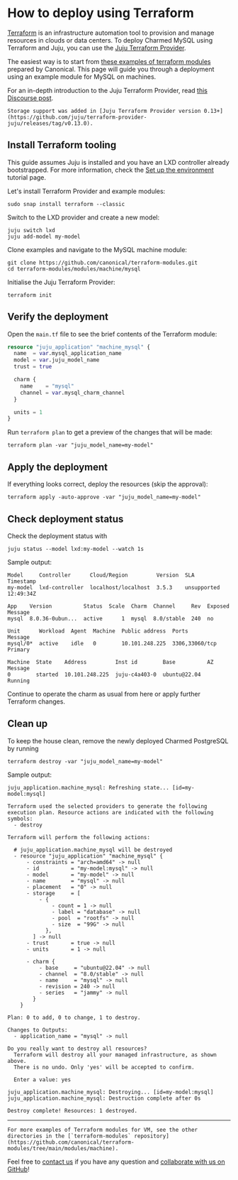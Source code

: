 
# How to deploy using Terraform

[Terraform](https://www.terraform.io/) is an infrastructure automation tool to provision and manage resources in clouds or data centers. To deploy Charmed MySQL using Terraform and Juju, you can use the [Juju Terraform Provider](https://registry.terraform.io/providers/juju/juju/latest). 

The easiest way is to start from [these examples of terraform modules](https://github.com/canonical/terraform-modules) prepared by Canonical. This page will guide you through a deployment using an example module for MySQL on machines.

For an in-depth introduction to the Juju Terraform Provider, read [this Discourse post](https://discourse.charmhub.io/t/6939).

```{note}
Storage support was added in [Juju Terraform Provider version 0.13+](https://github.com/juju/terraform-provider-juju/releases/tag/v0.13.0).
```

## Install Terraform tooling

This guide assumes Juju is installed and you have an LXD controller already bootstrapped. For more information, check the [Set up the environment](/tutorial/1-set-up-the-environment) tutorial page.

Let's install Terraform Provider and example modules:
```shell
sudo snap install terraform --classic
```
Switch to the LXD provider and create a new model:
```shell
juju switch lxd
juju add-model my-model
```
Clone examples and navigate to the MySQL machine module:
```shell
git clone https://github.com/canonical/terraform-modules.git
cd terraform-modules/modules/machine/mysql
```

Initialise the Juju Terraform Provider:
```shell
terraform init
```

## Verify the deployment

Open the `main.tf` file to see the brief contents of the Terraform module:

```tf
resource "juju_application" "machine_mysql" {
  name  = var.mysql_application_name
  model = var.juju_model_name
  trust = true

  charm {
    name    = "mysql"
    channel = var.mysql_charm_channel
  }

  units = 1
}
```

Run `terraform plan` to get a preview of the changes that will be made:

```shell
terraform plan -var "juju_model_name=my-model"
```

## Apply the deployment

If everything looks correct, deploy the resources (skip the approval):

```shell
terraform apply -auto-approve -var "juju_model_name=my-model"
```

## Check deployment status

Check the deployment status with 

```shell
juju status --model lxd:my-model --watch 1s
```

Sample output:

```shell
Model     Controller      Cloud/Region         Version  SLA          Timestamp     
my-model  lxd-controller  localhost/localhost  3.5.3    unsupported  12:49:34Z     

App    Version          Status  Scale  Charm  Channel     Rev  Exposed  Message                                
mysql  8.0.36-0ubun...  active      1  mysql  8.0/stable  240  no                                   

Unit      Workload  Agent  Machine  Public address  Ports           Message    
mysql/0*  active    idle   0        10.101.248.225  3306,33060/tcp  Primary                           

Machine  State    Address         Inst id        Base          AZ  Message
0        started  10.101.248.225  juju-c4a403-0  ubuntu@22.04      Running   
```

Continue to operate the charm as usual from here or apply further Terraform changes.

## Clean up

To keep the house clean, remove the newly deployed Charmed PostgreSQL by running
```shell
terraform destroy -var "juju_model_name=my-model"
```

Sample output:
```shell
juju_application.machine_mysql: Refreshing state... [id=my-model:mysql]

Terraform used the selected providers to generate the following execution plan. Resource actions are indicated with the following symbols:
  - destroy

Terraform will perform the following actions:

  # juju_application.machine_mysql will be destroyed
  - resource "juju_application" "machine_mysql" {
      - constraints = "arch=amd64" -> null
      - id          = "my-model:mysql" -> null
      - model       = "my-model" -> null
      - name        = "mysql" -> null
      - placement   = "0" -> null
      - storage     = [
          - {
              - count = 1 -> null
              - label = "database" -> null
              - pool  = "rootfs" -> null
              - size  = "99G" -> null
            },
        ] -> null
      - trust       = true -> null
      - units       = 1 -> null

      - charm {
          - base     = "ubuntu@22.04" -> null
          - channel  = "8.0/stable" -> null
          - name     = "mysql" -> null
          - revision = 240 -> null
          - series   = "jammy" -> null
        }
    }

Plan: 0 to add, 0 to change, 1 to destroy.

Changes to Outputs:
  - application_name = "mysql" -> null

Do you really want to destroy all resources?
  Terraform will destroy all your managed infrastructure, as shown above.
  There is no undo. Only 'yes' will be accepted to confirm.

  Enter a value: yes

juju_application.machine_mysql: Destroying... [id=my-model:mysql]
juju_application.machine_mysql: Destruction complete after 0s

Destroy complete! Resources: 1 destroyed.
```
---
```{note}
For more examples of Terraform modules for VM, see the other directories in the [`terraform-modules` repository](https://github.com/canonical/terraform-modules/tree/main/modules/machine).
```

Feel free to [contact us](/reference/contacts) if you have any question and [collaborate with us on GitHub](https://github.com/canonical/terraform-modules)!

